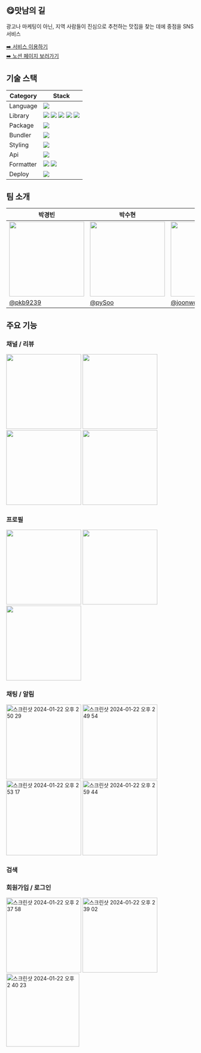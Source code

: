 ## 😋맛남의 길

광고나 마케팅이 아닌, 지역 사람들이 진심으로 추천하는 맛집을 찾는 데에 중점을 SNS 서비스

[➡️ 서비스 이용하기](https://matnam.vercel.app)  
[➡️ 노션 페이지 보러가기](https://www.notion.so/prgrms/746ea06f80fe4d94b9f56f9d860f3b10)

## 기술 스택

| Category  | Stack                                                                                                                                                                                                                                                                                                                                                                                                                                                                   |
| --------- | ----------------------------------------------------------------------------------------------------------------------------------------------------------------------------------------------------------------------------------------------------------------------------------------------------------------------------------------------------------------------------------------------------------------------------------------------------------------------- |
| Language  | <img src="https://img.shields.io/badge/TypeScript-3178C6?logo=TypeScript&logoColor=white"/>                                                                                                                                                                                                                                                                                                                                                                             |
| Library   | <img src="https://img.shields.io/badge/React-61DAFB?logo=React&logoColor=white"/> <img src="https://img.shields.io/badge/React Query-FF4154?logo=React Query&logoColor=white"/> <img src="https://img.shields.io/badge/React Router-CA4245?logo=React Router&logoColor=white"/> <img src="https://img.shields.io/badge/React%20Hook%20Form-EC5990?logo=reacthookform&logoColor=fff"/> <img src="https://img.shields.io/badge/Recoil-3578E5?logo=recoil&logoColor=fff"/> |
| Package   | <img src="https://img.shields.io/badge/Yarn-2C8EBB?logo=yarn&logoColor=fff"/>                                                                                                                                                                                                                                                                                                                                                                                           |
| Bundler   | <img src="https://img.shields.io/badge/vite-646CFF?logo=Vite&logoColor=white"/>                                                                                                                                                                                                                                                                                                                                                                                         |
| Styling   | <img src="https://img.shields.io/badge/emotion-DB7093?logo=styledcomponents&logoColor=fff"/>                                                                                                                                                                                                                                                                                                                                                                            |
| Api       | <img src="https://img.shields.io/badge/axios-5A29E4?logo=axios&logoColor=white"/>                                                                                                                                                                                                                                                                                                                                                                                       |
| Formatter | <img src="https://img.shields.io/badge/eslint-4B32C3?logo=eslint&logoColor=white"/> <img src="https://img.shields.io/badge/prettier-F7B93E?logo=prettier&logoColor=white"/>                                                                                                                                                                                                                                                                                             |
| Deploy    | <img src="https://img.shields.io/badge/Vercel-000000?logo=vercel&logoColor=white"/>                                                                                                                                                                                                                                                                                                                                                                                     |

## 팀 소개

<table>
  <thead>
    <tr >
      <th style="text-align:center;" >박경빈</th>
      <th style="text-align:center;" >박수현</th>
      <th style="text-align:center;" >백준원</th>
      <th style="text-align:center;" >윤상민</th>
      <th style="text-align:center;" >하송희</th>
    </tr>
  </thead>
  <tbody>
    <tr>
      <td><img width="200" src="https://avatars.githubusercontent.com/pkb9239" /></td>
      <td><img width="200" src="https://avatars.githubusercontent.com/pySoo" /></td>
      <td><img width="200" src="https://avatars.githubusercontent.com/joonwonBaek" /></td>
      <td><img width="200" src="https://avatars.githubusercontent.com/nimgnas" /></td>
      <td><img width="200" src="https://avatars.githubusercontent.com/Songhee99" /></td>
    </tr>
    <tr>
      <td><a href="https://github.com/pkb9239">@pkb9239</a></td>
      <td><a href="https://github.com/pySoo">@pySoo</a></td>
      <td><a href="https://github.com/joonwonBaek">@joonwonBaek</a></td>
      <td><a href="https://github.com/nimgnas">@nimgnas</a></td>
      <td><a href="https://github.com/Songhee99">@Songhee99</a></td>
    </tr>
  </tbody>
</table>

## 주요 기능

### 채널 / 리뷰

<div style={{ display: 'flex'}}>
  <img width="200" src="https://github.com/prgrms-fe-devcourse/FEDC5_MatNam_Ducki/assets/44563138/f5351118-28a8-4c19-9576-165d5608ec18" />
  <img width="200" src="https://github.com/prgrms-fe-devcourse/FEDC5_MatNam_Ducki/assets/44563138/ec2150ea-77d9-4417-8339-f3878bb29fcd" />
  <img width="200" src="https://github.com/prgrms-fe-devcourse/FEDC5_MatNam_Ducki/assets/44563138/3302dd16-0caf-4d8d-a8b1-bb514d33ab46"/>
  <img width="200" src="https://github.com/prgrms-fe-devcourse/FEDC5_MatNam_Ducki/assets/44563138/4e8d1504-dab4-44e6-95ac-73caab84e518" />
</div>

### 프로필

<div style={{ display: 'flex'}}>
  <img width="200" src="https://github.com/prgrms-fe-devcourse/FEDC5_MatNam_Ducki/assets/44563138/d6ba45c3-5f73-4bd9-bf46-4d9cd2d0ecff" />
  <img width="200" src="https://github.com/prgrms-fe-devcourse/FEDC5_MatNam_Ducki/assets/44563138/b8631bba-0d12-47f1-aa4c-a2179e2578f8" />
  <img width="200" src="https://github.com/prgrms-fe-devcourse/FEDC5_MatNam_Ducki/assets/44563138/7af055ff-9b65-4f7b-b65d-7b57520d92f7"/>
</div>

### 채팅 / 알림

<div style={{ display: 'flex'; gap: "10"}}>
  <img width="200" alt="스크린샷 2024-01-22 오후 2 50 29" src="https://github.com/prgrms-fe-devcourse/FEDC5_MatNam_Ducki/assets/55135881/17d26bf3-a11e-4ecf-a310-823b9e31eb19">
  <img width="200" alt="스크린샷 2024-01-22 오후 2 49 54" src="https://github.com/prgrms-fe-devcourse/FEDC5_MatNam_Ducki/assets/55135881/7fae31f0-28c3-4978-a7ab-5d7beede02c7">
  <img width="200" alt="스크린샷 2024-01-22 오후 2 53 17" src="https://github.com/prgrms-fe-devcourse/FEDC5_MatNam_Ducki/assets/55135881/8e48abec-30c2-4f53-af3e-f8af61f17b2b">
  <img width="200" alt="스크린샷 2024-01-22 오후 2 59 44" src="https://github.com/prgrms-fe-devcourse/FEDC5_MatNam_Ducki/assets/55135881/c6195959-f1c5-43a5-805a-f8f3b7d4189f">
</div>

### 검색

### 회원가입 / 로그인

<div style={{ display: 'flex'; gap: "10"}}>
  <img width="200" alt="스크린샷 2024-01-22 오후 2 37 58" src="https://github.com/prgrms-fe-devcourse/FEDC5_MatNam_Ducki/assets/55135881/8dab672b-9561-41c4-ba58-61268310c6ad">
  <img width="200" alt="스크린샷 2024-01-22 오후 2 39 02" src="https://github.com/prgrms-fe-devcourse/FEDC5_MatNam_Ducki/assets/55135881/6c9af836-7b31-4c87-a1dd-b323ef6096c3">
  <img width="195" alt="스크린샷 2024-01-22 오후 2 40 23" src="https://github.com/prgrms-fe-devcourse/FEDC5_MatNam_Ducki/assets/55135881/c6f62e7d-cb04-466c-9ae8-9f432df9a79c">
</div>
